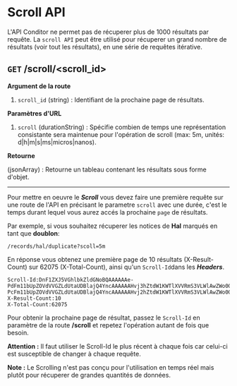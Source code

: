 # Scroll API

L'API Conditor ne permet pas de récuperer plus de 1000 résultats par requête. La `scroll API` peut être utilisé pour récuperer un grand nombre de résultats (voir tout les résultats), en une série de requêtes itérative.



## `GET`&nbsp;/scroll/&lt;scroll_id&gt;

**Argument de la route**

1. `scroll_id` (string) : Identifiant de la prochaine page de résultats.

**Paramètres d'URL**

1. `scroll` (durationString) : Spécifie combien de temps une représentation consistante sera maintenue pour l'opération de scroll (max: 5m, unités: d|h|m|s|ms|micros|nanos).

**Retourne**

(jsonArray) : Retourne un tableau contenant les résultats sous forme d'objet.

------



Pour mettre en oeuvre le ***Scroll*** vous devez faire une première requête sur une route de l'API en précisant le parametre `scroll` avec une durée, c'est le temps durant lequel vous aurez accés la prochaine `page` de résultats. 

Par exemple, si vous souhaitez récuperer les notices de **Hal** marqués en tant que **doublon**:

```url
/records/hal/duplicate?scoll=5m
```

En réponse vous obtenez une première page de 10 résultats (X-Result-Count) sur 62075 (X-Total-Count), ainsi qu'un `Scroll-Id`dans les ***Headers***.

```Headers
Scroll-Id:DnF1ZXJ5VGhlbkZldGNoBQAAAAAAe-PdFm11bUpZOVdVVGZLdUtaUDBlajQ4YncAAAAAAHvj3hZtdW1KWTlXVVRmS3VLWlAwZWo0OGJ3AAAAAAB749sWbXVtSlk5V1VUZkt1S1pQMGVqNDhidwAAAAAAe-PcFm11bUpZOVdVVGZLdUtaUDBlajQ4YncAAAAAAHvj2hZtdW1KWTlXVVRmS3VLWlAwZWo0OGJ3
X-Result-Count:10
X-Total-Count:62075
```

Pour obtenir la prochaine page de résultat, passez le `Scroll-Id` en paramètre de la route **/scroll** et repetez l'opération autant de fois que besoin.

**Attention :** Il faut utiliser le Scroll-Id le plus récent à chaque fois car celui-ci est susceptible de changer à chaque requête.

**Note :** Le Scrolling n'est pas conçu pour l'utilisation en temps réel mais plutôt pour récuperer de grandes quantités de données.